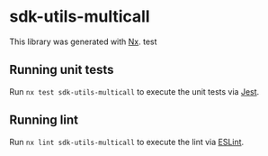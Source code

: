 # sdk-utils-multicall

This library was generated with [Nx](https://nx.dev). test

## Running unit tests

Run `nx test sdk-utils-multicall` to execute the unit tests via [Jest](https://jestjs.io).

## Running lint

Run `nx lint sdk-utils-multicall` to execute the lint via [ESLint](https://eslint.org/).
